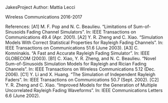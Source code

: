 JakesProject
Author: Mattia Lecci

Wireless Communications 2016-2017

References:
[A1] M. F. Pop and N. C. Beaulieu. “Limitations of Sum-of-Sinusoids Fading Channel Simulators”. In: IEEE Transactions on Communications 49.4 (Apr. 2001).
[A2] Y. R. Zheng and C. Xiao. “Simulation Models With Correct Statistical Properties for Rayleigh Fading Channels”. In: IEEE Transactions on Communications 51.6 (June 2003).
[A3] C. Komninakis. “A Fast and Accurate Rayleigh Fading Simulator”. In: IEEE GLOBECOM (2003).
[B1] C. Xiao, Y. R. Zheng, and N. C. Beaulieu. “Novel Sum-of-Sinusoids Simulation Models for Rayleigh and Rician Fading Channels”. In: IEEE Transactions on Wireless Communications 5.12 (Dec. 2006).
[C1] Y. Li and X. Huang. “The Simulation of Independent Rayleigh Faders”. In: IEEE Transactions on Communications 50.7 (Sept. 2002).
[C2] Y. R. Zheng and C. Xiao. “Improved Models for the Generation of Multiple Uncorrelated Rayleigh Fading Waveforms”. In: IEEE Communications Letters 6.6 (June 2002).